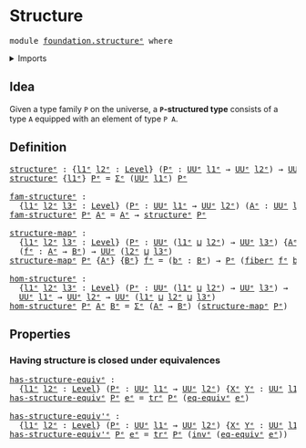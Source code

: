 # Structure

<pre class="Agda"><a id="22" class="Keyword">module</a> <a id="29" href="foundation.structure%25E1%25B5%2589.html" class="Module">foundation.structureᵉ</a> <a id="51" class="Keyword">where</a>
</pre>
<details><summary>Imports</summary>

<pre class="Agda"><a id="107" class="Keyword">open</a> <a id="112" class="Keyword">import</a> <a id="119" href="foundation.dependent-pair-types%25E1%25B5%2589.html" class="Module">foundation.dependent-pair-typesᵉ</a>
<a id="152" class="Keyword">open</a> <a id="157" class="Keyword">import</a> <a id="164" href="foundation.univalence%25E1%25B5%2589.html" class="Module">foundation.univalenceᵉ</a>
<a id="187" class="Keyword">open</a> <a id="192" class="Keyword">import</a> <a id="199" href="foundation.universe-levels%25E1%25B5%2589.html" class="Module">foundation.universe-levelsᵉ</a>

<a id="228" class="Keyword">open</a> <a id="233" class="Keyword">import</a> <a id="240" href="foundation-core.equivalences%25E1%25B5%2589.html" class="Module">foundation-core.equivalencesᵉ</a>
<a id="270" class="Keyword">open</a> <a id="275" class="Keyword">import</a> <a id="282" href="foundation-core.fibers-of-maps%25E1%25B5%2589.html" class="Module">foundation-core.fibers-of-mapsᵉ</a>
<a id="314" class="Keyword">open</a> <a id="319" class="Keyword">import</a> <a id="326" href="foundation-core.identity-types%25E1%25B5%2589.html" class="Module">foundation-core.identity-typesᵉ</a>
<a id="358" class="Keyword">open</a> <a id="363" class="Keyword">import</a> <a id="370" href="foundation-core.transport-along-identifications%25E1%25B5%2589.html" class="Module">foundation-core.transport-along-identificationsᵉ</a>
</pre>
</details>

## Idea

Given a type family `P` on the universe, a **`P`-structured type** consists of a
type `A` equipped with an element of type `P A`.

## Definition

<pre class="Agda"><a id="structureᵉ"></a><a id="599" href="foundation.structure%25E1%25B5%2589.html#599" class="Function">structureᵉ</a> <a id="610" class="Symbol">:</a> <a id="612" class="Symbol">{</a><a id="613" href="foundation.structure%25E1%25B5%2589.html#613" class="Bound">l1ᵉ</a> <a id="617" href="foundation.structure%25E1%25B5%2589.html#617" class="Bound">l2ᵉ</a> <a id="621" class="Symbol">:</a> <a id="623" href="Agda.Primitive.html#742" class="Postulate">Level</a><a id="628" class="Symbol">}</a> <a id="630" class="Symbol">(</a><a id="631" href="foundation.structure%25E1%25B5%2589.html#631" class="Bound">Pᵉ</a> <a id="634" class="Symbol">:</a> <a id="636" href="Agda.Primitive.html#429" class="Primitive">UUᵉ</a> <a id="640" href="foundation.structure%25E1%25B5%2589.html#613" class="Bound">l1ᵉ</a> <a id="644" class="Symbol">→</a> <a id="646" href="Agda.Primitive.html#429" class="Primitive">UUᵉ</a> <a id="650" href="foundation.structure%25E1%25B5%2589.html#617" class="Bound">l2ᵉ</a><a id="653" class="Symbol">)</a> <a id="655" class="Symbol">→</a> <a id="657" href="Agda.Primitive.html#429" class="Primitive">UUᵉ</a> <a id="661" class="Symbol">(</a><a id="662" href="Agda.Primitive.html#931" class="Primitive">lsuc</a> <a id="667" href="foundation.structure%25E1%25B5%2589.html#613" class="Bound">l1ᵉ</a> <a id="671" href="Agda.Primitive.html#961" class="Primitive Operator">⊔</a> <a id="673" href="foundation.structure%25E1%25B5%2589.html#617" class="Bound">l2ᵉ</a><a id="676" class="Symbol">)</a>
<a id="678" href="foundation.structure%25E1%25B5%2589.html#599" class="Function">structureᵉ</a> <a id="689" class="Symbol">{</a><a id="690" href="foundation.structure%25E1%25B5%2589.html#690" class="Bound">l1ᵉ</a><a id="693" class="Symbol">}</a> <a id="695" href="foundation.structure%25E1%25B5%2589.html#695" class="Bound">Pᵉ</a> <a id="698" class="Symbol">=</a> <a id="700" href="foundation.dependent-pair-types%25E1%25B5%2589.html#585" class="Record">Σᵉ</a> <a id="703" class="Symbol">(</a><a id="704" href="Agda.Primitive.html#429" class="Primitive">UUᵉ</a> <a id="708" href="foundation.structure%25E1%25B5%2589.html#690" class="Bound">l1ᵉ</a><a id="711" class="Symbol">)</a> <a id="713" href="foundation.structure%25E1%25B5%2589.html#695" class="Bound">Pᵉ</a>

<a id="fam-structureᵉ"></a><a id="717" href="foundation.structure%25E1%25B5%2589.html#717" class="Function">fam-structureᵉ</a> <a id="732" class="Symbol">:</a>
  <a id="736" class="Symbol">{</a><a id="737" href="foundation.structure%25E1%25B5%2589.html#737" class="Bound">l1ᵉ</a> <a id="741" href="foundation.structure%25E1%25B5%2589.html#741" class="Bound">l2ᵉ</a> <a id="745" href="foundation.structure%25E1%25B5%2589.html#745" class="Bound">l3ᵉ</a> <a id="749" class="Symbol">:</a> <a id="751" href="Agda.Primitive.html#742" class="Postulate">Level</a><a id="756" class="Symbol">}</a> <a id="758" class="Symbol">(</a><a id="759" href="foundation.structure%25E1%25B5%2589.html#759" class="Bound">Pᵉ</a> <a id="762" class="Symbol">:</a> <a id="764" href="Agda.Primitive.html#429" class="Primitive">UUᵉ</a> <a id="768" href="foundation.structure%25E1%25B5%2589.html#737" class="Bound">l1ᵉ</a> <a id="772" class="Symbol">→</a> <a id="774" href="Agda.Primitive.html#429" class="Primitive">UUᵉ</a> <a id="778" href="foundation.structure%25E1%25B5%2589.html#741" class="Bound">l2ᵉ</a><a id="781" class="Symbol">)</a> <a id="783" class="Symbol">(</a><a id="784" href="foundation.structure%25E1%25B5%2589.html#784" class="Bound">Aᵉ</a> <a id="787" class="Symbol">:</a> <a id="789" href="Agda.Primitive.html#429" class="Primitive">UUᵉ</a> <a id="793" href="foundation.structure%25E1%25B5%2589.html#745" class="Bound">l3ᵉ</a><a id="796" class="Symbol">)</a> <a id="798" class="Symbol">→</a> <a id="800" href="Agda.Primitive.html#429" class="Primitive">UUᵉ</a> <a id="804" class="Symbol">(</a><a id="805" href="Agda.Primitive.html#931" class="Primitive">lsuc</a> <a id="810" href="foundation.structure%25E1%25B5%2589.html#737" class="Bound">l1ᵉ</a> <a id="814" href="Agda.Primitive.html#961" class="Primitive Operator">⊔</a> <a id="816" href="foundation.structure%25E1%25B5%2589.html#741" class="Bound">l2ᵉ</a> <a id="820" href="Agda.Primitive.html#961" class="Primitive Operator">⊔</a> <a id="822" href="foundation.structure%25E1%25B5%2589.html#745" class="Bound">l3ᵉ</a><a id="825" class="Symbol">)</a>
<a id="827" href="foundation.structure%25E1%25B5%2589.html#717" class="Function">fam-structureᵉ</a> <a id="842" href="foundation.structure%25E1%25B5%2589.html#842" class="Bound">Pᵉ</a> <a id="845" href="foundation.structure%25E1%25B5%2589.html#845" class="Bound">Aᵉ</a> <a id="848" class="Symbol">=</a> <a id="850" href="foundation.structure%25E1%25B5%2589.html#845" class="Bound">Aᵉ</a> <a id="853" class="Symbol">→</a> <a id="855" href="foundation.structure%25E1%25B5%2589.html#599" class="Function">structureᵉ</a> <a id="866" href="foundation.structure%25E1%25B5%2589.html#842" class="Bound">Pᵉ</a>

<a id="structure-mapᵉ"></a><a id="870" href="foundation.structure%25E1%25B5%2589.html#870" class="Function">structure-mapᵉ</a> <a id="885" class="Symbol">:</a>
  <a id="889" class="Symbol">{</a><a id="890" href="foundation.structure%25E1%25B5%2589.html#890" class="Bound">l1ᵉ</a> <a id="894" href="foundation.structure%25E1%25B5%2589.html#894" class="Bound">l2ᵉ</a> <a id="898" href="foundation.structure%25E1%25B5%2589.html#898" class="Bound">l3ᵉ</a> <a id="902" class="Symbol">:</a> <a id="904" href="Agda.Primitive.html#742" class="Postulate">Level</a><a id="909" class="Symbol">}</a> <a id="911" class="Symbol">(</a><a id="912" href="foundation.structure%25E1%25B5%2589.html#912" class="Bound">Pᵉ</a> <a id="915" class="Symbol">:</a> <a id="917" href="Agda.Primitive.html#429" class="Primitive">UUᵉ</a> <a id="921" class="Symbol">(</a><a id="922" href="foundation.structure%25E1%25B5%2589.html#890" class="Bound">l1ᵉ</a> <a id="926" href="Agda.Primitive.html#961" class="Primitive Operator">⊔</a> <a id="928" href="foundation.structure%25E1%25B5%2589.html#894" class="Bound">l2ᵉ</a><a id="931" class="Symbol">)</a> <a id="933" class="Symbol">→</a> <a id="935" href="Agda.Primitive.html#429" class="Primitive">UUᵉ</a> <a id="939" href="foundation.structure%25E1%25B5%2589.html#898" class="Bound">l3ᵉ</a><a id="942" class="Symbol">)</a> <a id="944" class="Symbol">{</a><a id="945" href="foundation.structure%25E1%25B5%2589.html#945" class="Bound">Aᵉ</a> <a id="948" class="Symbol">:</a> <a id="950" href="Agda.Primitive.html#429" class="Primitive">UUᵉ</a> <a id="954" href="foundation.structure%25E1%25B5%2589.html#890" class="Bound">l1ᵉ</a><a id="957" class="Symbol">}</a> <a id="959" class="Symbol">{</a><a id="960" href="foundation.structure%25E1%25B5%2589.html#960" class="Bound">Bᵉ</a> <a id="963" class="Symbol">:</a> <a id="965" href="Agda.Primitive.html#429" class="Primitive">UUᵉ</a> <a id="969" href="foundation.structure%25E1%25B5%2589.html#894" class="Bound">l2ᵉ</a><a id="972" class="Symbol">}</a>
  <a id="976" class="Symbol">(</a><a id="977" href="foundation.structure%25E1%25B5%2589.html#977" class="Bound">fᵉ</a> <a id="980" class="Symbol">:</a> <a id="982" href="foundation.structure%25E1%25B5%2589.html#945" class="Bound">Aᵉ</a> <a id="985" class="Symbol">→</a> <a id="987" href="foundation.structure%25E1%25B5%2589.html#960" class="Bound">Bᵉ</a><a id="989" class="Symbol">)</a> <a id="991" class="Symbol">→</a> <a id="993" href="Agda.Primitive.html#429" class="Primitive">UUᵉ</a> <a id="997" class="Symbol">(</a><a id="998" href="foundation.structure%25E1%25B5%2589.html#894" class="Bound">l2ᵉ</a> <a id="1002" href="Agda.Primitive.html#961" class="Primitive Operator">⊔</a> <a id="1004" href="foundation.structure%25E1%25B5%2589.html#898" class="Bound">l3ᵉ</a><a id="1007" class="Symbol">)</a>
<a id="1009" href="foundation.structure%25E1%25B5%2589.html#870" class="Function">structure-mapᵉ</a> <a id="1024" href="foundation.structure%25E1%25B5%2589.html#1024" class="Bound">Pᵉ</a> <a id="1027" class="Symbol">{</a><a id="1028" href="foundation.structure%25E1%25B5%2589.html#1028" class="Bound">Aᵉ</a><a id="1030" class="Symbol">}</a> <a id="1032" class="Symbol">{</a><a id="1033" href="foundation.structure%25E1%25B5%2589.html#1033" class="Bound">Bᵉ</a><a id="1035" class="Symbol">}</a> <a id="1037" href="foundation.structure%25E1%25B5%2589.html#1037" class="Bound">fᵉ</a> <a id="1040" class="Symbol">=</a> <a id="1042" class="Symbol">(</a><a id="1043" href="foundation.structure%25E1%25B5%2589.html#1043" class="Bound">bᵉ</a> <a id="1046" class="Symbol">:</a> <a id="1048" href="foundation.structure%25E1%25B5%2589.html#1033" class="Bound">Bᵉ</a><a id="1050" class="Symbol">)</a> <a id="1052" class="Symbol">→</a> <a id="1054" href="foundation.structure%25E1%25B5%2589.html#1024" class="Bound">Pᵉ</a> <a id="1057" class="Symbol">(</a><a id="1058" href="foundation-core.fibers-of-maps%25E1%25B5%2589.html#962" class="Function">fiberᵉ</a> <a id="1065" href="foundation.structure%25E1%25B5%2589.html#1037" class="Bound">fᵉ</a> <a id="1068" href="foundation.structure%25E1%25B5%2589.html#1043" class="Bound">bᵉ</a><a id="1070" class="Symbol">)</a>

<a id="hom-structureᵉ"></a><a id="1073" href="foundation.structure%25E1%25B5%2589.html#1073" class="Function">hom-structureᵉ</a> <a id="1088" class="Symbol">:</a>
  <a id="1092" class="Symbol">{</a><a id="1093" href="foundation.structure%25E1%25B5%2589.html#1093" class="Bound">l1ᵉ</a> <a id="1097" href="foundation.structure%25E1%25B5%2589.html#1097" class="Bound">l2ᵉ</a> <a id="1101" href="foundation.structure%25E1%25B5%2589.html#1101" class="Bound">l3ᵉ</a> <a id="1105" class="Symbol">:</a> <a id="1107" href="Agda.Primitive.html#742" class="Postulate">Level</a><a id="1112" class="Symbol">}</a> <a id="1114" class="Symbol">(</a><a id="1115" href="foundation.structure%25E1%25B5%2589.html#1115" class="Bound">Pᵉ</a> <a id="1118" class="Symbol">:</a> <a id="1120" href="Agda.Primitive.html#429" class="Primitive">UUᵉ</a> <a id="1124" class="Symbol">(</a><a id="1125" href="foundation.structure%25E1%25B5%2589.html#1093" class="Bound">l1ᵉ</a> <a id="1129" href="Agda.Primitive.html#961" class="Primitive Operator">⊔</a> <a id="1131" href="foundation.structure%25E1%25B5%2589.html#1097" class="Bound">l2ᵉ</a><a id="1134" class="Symbol">)</a> <a id="1136" class="Symbol">→</a> <a id="1138" href="Agda.Primitive.html#429" class="Primitive">UUᵉ</a> <a id="1142" href="foundation.structure%25E1%25B5%2589.html#1101" class="Bound">l3ᵉ</a><a id="1145" class="Symbol">)</a> <a id="1147" class="Symbol">→</a>
  <a id="1151" href="Agda.Primitive.html#429" class="Primitive">UUᵉ</a> <a id="1155" href="foundation.structure%25E1%25B5%2589.html#1093" class="Bound">l1ᵉ</a> <a id="1159" class="Symbol">→</a> <a id="1161" href="Agda.Primitive.html#429" class="Primitive">UUᵉ</a> <a id="1165" href="foundation.structure%25E1%25B5%2589.html#1097" class="Bound">l2ᵉ</a> <a id="1169" class="Symbol">→</a> <a id="1171" href="Agda.Primitive.html#429" class="Primitive">UUᵉ</a> <a id="1175" class="Symbol">(</a><a id="1176" href="foundation.structure%25E1%25B5%2589.html#1093" class="Bound">l1ᵉ</a> <a id="1180" href="Agda.Primitive.html#961" class="Primitive Operator">⊔</a> <a id="1182" href="foundation.structure%25E1%25B5%2589.html#1097" class="Bound">l2ᵉ</a> <a id="1186" href="Agda.Primitive.html#961" class="Primitive Operator">⊔</a> <a id="1188" href="foundation.structure%25E1%25B5%2589.html#1101" class="Bound">l3ᵉ</a><a id="1191" class="Symbol">)</a>
<a id="1193" href="foundation.structure%25E1%25B5%2589.html#1073" class="Function">hom-structureᵉ</a> <a id="1208" href="foundation.structure%25E1%25B5%2589.html#1208" class="Bound">Pᵉ</a> <a id="1211" href="foundation.structure%25E1%25B5%2589.html#1211" class="Bound">Aᵉ</a> <a id="1214" href="foundation.structure%25E1%25B5%2589.html#1214" class="Bound">Bᵉ</a> <a id="1217" class="Symbol">=</a> <a id="1219" href="foundation.dependent-pair-types%25E1%25B5%2589.html#585" class="Record">Σᵉ</a> <a id="1222" class="Symbol">(</a><a id="1223" href="foundation.structure%25E1%25B5%2589.html#1211" class="Bound">Aᵉ</a> <a id="1226" class="Symbol">→</a> <a id="1228" href="foundation.structure%25E1%25B5%2589.html#1214" class="Bound">Bᵉ</a><a id="1230" class="Symbol">)</a> <a id="1232" class="Symbol">(</a><a id="1233" href="foundation.structure%25E1%25B5%2589.html#870" class="Function">structure-mapᵉ</a> <a id="1248" href="foundation.structure%25E1%25B5%2589.html#1208" class="Bound">Pᵉ</a><a id="1250" class="Symbol">)</a>
</pre>
## Properties

### Having structure is closed under equivalences

<pre class="Agda"><a id="has-structure-equivᵉ"></a><a id="1331" href="foundation.structure%25E1%25B5%2589.html#1331" class="Function">has-structure-equivᵉ</a> <a id="1352" class="Symbol">:</a>
  <a id="1356" class="Symbol">{</a><a id="1357" href="foundation.structure%25E1%25B5%2589.html#1357" class="Bound">l1ᵉ</a> <a id="1361" href="foundation.structure%25E1%25B5%2589.html#1361" class="Bound">l2ᵉ</a> <a id="1365" class="Symbol">:</a> <a id="1367" href="Agda.Primitive.html#742" class="Postulate">Level</a><a id="1372" class="Symbol">}</a> <a id="1374" class="Symbol">(</a><a id="1375" href="foundation.structure%25E1%25B5%2589.html#1375" class="Bound">Pᵉ</a> <a id="1378" class="Symbol">:</a> <a id="1380" href="Agda.Primitive.html#429" class="Primitive">UUᵉ</a> <a id="1384" href="foundation.structure%25E1%25B5%2589.html#1357" class="Bound">l1ᵉ</a> <a id="1388" class="Symbol">→</a> <a id="1390" href="Agda.Primitive.html#429" class="Primitive">UUᵉ</a> <a id="1394" href="foundation.structure%25E1%25B5%2589.html#1361" class="Bound">l2ᵉ</a><a id="1397" class="Symbol">)</a> <a id="1399" class="Symbol">{</a><a id="1400" href="foundation.structure%25E1%25B5%2589.html#1400" class="Bound">Xᵉ</a> <a id="1403" href="foundation.structure%25E1%25B5%2589.html#1403" class="Bound">Yᵉ</a> <a id="1406" class="Symbol">:</a> <a id="1408" href="Agda.Primitive.html#429" class="Primitive">UUᵉ</a> <a id="1412" href="foundation.structure%25E1%25B5%2589.html#1357" class="Bound">l1ᵉ</a><a id="1415" class="Symbol">}</a> <a id="1417" class="Symbol">→</a> <a id="1419" href="foundation.structure%25E1%25B5%2589.html#1400" class="Bound">Xᵉ</a> <a id="1422" href="foundation-core.equivalences%25E1%25B5%2589.html#2662" class="Function Operator">≃ᵉ</a> <a id="1425" href="foundation.structure%25E1%25B5%2589.html#1403" class="Bound">Yᵉ</a> <a id="1428" class="Symbol">→</a> <a id="1430" href="foundation.structure%25E1%25B5%2589.html#1375" class="Bound">Pᵉ</a> <a id="1433" href="foundation.structure%25E1%25B5%2589.html#1400" class="Bound">Xᵉ</a> <a id="1436" class="Symbol">→</a> <a id="1438" href="foundation.structure%25E1%25B5%2589.html#1375" class="Bound">Pᵉ</a> <a id="1441" href="foundation.structure%25E1%25B5%2589.html#1403" class="Bound">Yᵉ</a>
<a id="1444" href="foundation.structure%25E1%25B5%2589.html#1331" class="Function">has-structure-equivᵉ</a> <a id="1465" href="foundation.structure%25E1%25B5%2589.html#1465" class="Bound">Pᵉ</a> <a id="1468" href="foundation.structure%25E1%25B5%2589.html#1468" class="Bound">eᵉ</a> <a id="1471" class="Symbol">=</a> <a id="1473" href="foundation-core.transport-along-identifications%25E1%25B5%2589.html#837" class="Function">trᵉ</a> <a id="1477" href="foundation.structure%25E1%25B5%2589.html#1465" class="Bound">Pᵉ</a> <a id="1480" class="Symbol">(</a><a id="1481" href="foundation.univalence%25E1%25B5%2589.html#1821" class="Postulate">eq-equivᵉ</a> <a id="1491" href="foundation.structure%25E1%25B5%2589.html#1468" class="Bound">eᵉ</a><a id="1493" class="Symbol">)</a>

<a id="has-structure-equiv&#39;ᵉ"></a><a id="1496" href="foundation.structure%25E1%25B5%2589.html#1496" class="Function">has-structure-equiv&#39;ᵉ</a> <a id="1518" class="Symbol">:</a>
  <a id="1522" class="Symbol">{</a><a id="1523" href="foundation.structure%25E1%25B5%2589.html#1523" class="Bound">l1ᵉ</a> <a id="1527" href="foundation.structure%25E1%25B5%2589.html#1527" class="Bound">l2ᵉ</a> <a id="1531" class="Symbol">:</a> <a id="1533" href="Agda.Primitive.html#742" class="Postulate">Level</a><a id="1538" class="Symbol">}</a> <a id="1540" class="Symbol">(</a><a id="1541" href="foundation.structure%25E1%25B5%2589.html#1541" class="Bound">Pᵉ</a> <a id="1544" class="Symbol">:</a> <a id="1546" href="Agda.Primitive.html#429" class="Primitive">UUᵉ</a> <a id="1550" href="foundation.structure%25E1%25B5%2589.html#1523" class="Bound">l1ᵉ</a> <a id="1554" class="Symbol">→</a> <a id="1556" href="Agda.Primitive.html#429" class="Primitive">UUᵉ</a> <a id="1560" href="foundation.structure%25E1%25B5%2589.html#1527" class="Bound">l2ᵉ</a><a id="1563" class="Symbol">)</a> <a id="1565" class="Symbol">{</a><a id="1566" href="foundation.structure%25E1%25B5%2589.html#1566" class="Bound">Xᵉ</a> <a id="1569" href="foundation.structure%25E1%25B5%2589.html#1569" class="Bound">Yᵉ</a> <a id="1572" class="Symbol">:</a> <a id="1574" href="Agda.Primitive.html#429" class="Primitive">UUᵉ</a> <a id="1578" href="foundation.structure%25E1%25B5%2589.html#1523" class="Bound">l1ᵉ</a><a id="1581" class="Symbol">}</a> <a id="1583" class="Symbol">→</a> <a id="1585" href="foundation.structure%25E1%25B5%2589.html#1566" class="Bound">Xᵉ</a> <a id="1588" href="foundation-core.equivalences%25E1%25B5%2589.html#2662" class="Function Operator">≃ᵉ</a> <a id="1591" href="foundation.structure%25E1%25B5%2589.html#1569" class="Bound">Yᵉ</a> <a id="1594" class="Symbol">→</a> <a id="1596" href="foundation.structure%25E1%25B5%2589.html#1541" class="Bound">Pᵉ</a> <a id="1599" href="foundation.structure%25E1%25B5%2589.html#1569" class="Bound">Yᵉ</a> <a id="1602" class="Symbol">→</a> <a id="1604" href="foundation.structure%25E1%25B5%2589.html#1541" class="Bound">Pᵉ</a> <a id="1607" href="foundation.structure%25E1%25B5%2589.html#1566" class="Bound">Xᵉ</a>
<a id="1610" href="foundation.structure%25E1%25B5%2589.html#1496" class="Function">has-structure-equiv&#39;ᵉ</a> <a id="1632" href="foundation.structure%25E1%25B5%2589.html#1632" class="Bound">Pᵉ</a> <a id="1635" href="foundation.structure%25E1%25B5%2589.html#1635" class="Bound">eᵉ</a> <a id="1638" class="Symbol">=</a> <a id="1640" href="foundation-core.transport-along-identifications%25E1%25B5%2589.html#837" class="Function">trᵉ</a> <a id="1644" href="foundation.structure%25E1%25B5%2589.html#1632" class="Bound">Pᵉ</a> <a id="1647" class="Symbol">(</a><a id="1648" href="foundation-core.identity-types%25E1%25B5%2589.html#6276" class="Function">invᵉ</a> <a id="1653" class="Symbol">(</a><a id="1654" href="foundation.univalence%25E1%25B5%2589.html#1821" class="Postulate">eq-equivᵉ</a> <a id="1664" href="foundation.structure%25E1%25B5%2589.html#1635" class="Bound">eᵉ</a><a id="1666" class="Symbol">))</a>
</pre>